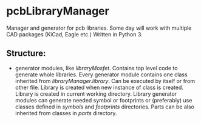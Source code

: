 # pcbLibraryManager
Manager and generator for pcb libraries. Some day will work with multiple CAD packages (KiCad, Eagle etc.) Written in Python 3.

## Structure:
* generator modules, like *libraryMosfet*. Contains top level code to generate whole libraries. Every generator module contains one class inherited from *libraryManager.library*. Can be executed by itself or from other file. Library is created when new instance of class is created. Library is created in current working directory. Library generator modules can generate needed symbol or footprints or (preferably) use classes defined in *symbols* and *footprints* directories. Parts can be also inherited from classes in *parts* directory.